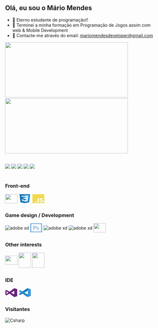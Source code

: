 ## Olá, eu sou o Mário Mendes

- 🔭 Eterno estudante de programação!!
- 🌱 Terminei a minha formação em Programação de Jogos assim com web & Mobile Development
- 📧 Contacte-me através do email: mariomendesdeveloper@gmail.com

<div>
  <a href="https://github.com/CodingLabPT">
    <img height="180em" width="400em" src="https://github-readme-stats.vercel.app/api?username=CodingLabPT&show_icons=true&theme=dracula&include_all_commits=true&count_private=true">
    <img height="180em" width="400em" src="https://github-readme-stats.vercel.app/api/top-langs/?username=CodingLabPT&layout=compact&langs_count=16&theme=dracula">
</div>

<br>
  
  
<div style="display:flex">  

<a href="https://www.youtube.com/channel/UCHwd1L8VjBE1vCghynaZoqw" target="_blank"><img src="https://img.shields.io/badge/Youtube-FF0000?style=for-the-badge&logo=youtube&logoColor=white"></a> <a href="https://www.mariomendesdeveloper.com/" target="_blank"><img src="https://img.shields.io/badge/Site-654321?style=for-the-badge&logo=site&logoColor=white"></a> <a href="https://sketchfab.com/mariomendesdeveloper"><img src="https://img.shields.io/badge/-Sketchfab-f44400?style=for-the-badge&logo=sketchfab&logoColor=white" target="_blank"></a> <a href="https://codinglabpt.itch.io/"><img src="https://img.shields.io/badge/-Itch.io-555555?style=for-the-badge&logo=itch.io&logoColor=white" target="_blank"></a> <a href="https://www.linkedin.com/in/mario-mendes-24457554/" target="_blank"><img src="https://img.shields.io/badge/-LinkedIn-%230077B5?style=for-the-badge&logo=linkedin&logoColor=white" target="_blank"></a>
  
</div>
  
##
  
<!-- Tecnologias -->  

  

<div style="display: inline_block">  

<h3> Front-end </h3>
<img align="center" src="https://cdn.jsdelivr.net/gh/devicons/devicon/icons/html5/html5-original.svg" height="30" width="40" />
<img align="center" alt="CSS" height="30" width="40" src="https://raw.githubusercontent.com/devicons/devicon/master/icons/css3/css3-original.svg">  
<img align="center" alt="Js" height="30" width="40" src="https://raw.githubusercontent.com/devicons/devicon/master/icons/javascript/javascript-plain.svg">  
  
## 

<h3> Game design / Development</h3>
<img align="center" alt="adobe xd" height="40" width="40" src="https://upload.wikimedia.org/wikipedia/commons/thumb/0/0c/Blender_logo_no_text.svg/640px-Blender_logo_no_text.svg.png">
<img align="center" alt="protoshop" height="30" width="40" src="https://raw.githubusercontent.com/devicons/devicon/9f4f5cdb393299a81125eb5127929ea7bfe42889/icons/photoshop/photoshop-line.svg">
<img align="center" alt="adobe xd" height="40" width="40" src="https://www.macupdate.com/images/icons512/18392.png">
<img align="center" alt="adobe xd" height="30" width="40" src="https://cdn.worldvectorlogo.com/logos/substance-painter.svg">
<img align="center" src="https://cdn.jsdelivr.net/gh/devicons/devicon/icons/csharp/csharp-original.svg" height="30" width="40"/>

##

<h3> Other interests </h3>  
<img align="center" src="https://cdn.jsdelivr.net/gh/devicons/devicon/icons/python/python-original.svg" height="30" width="40"/>
<img align="center" src="https://cdn.jsdelivr.net/gh/devicons/devicon/icons/php/php-original.svg" height="50" width="40"/>
<img align="center" src="https://cdn-icons-png.flaticon.com/512/226/226777.png" height="50" width="40"/>
  
##
  
<h3> IDE </h3>  
<img align="center" alt="Visual Studio" height="30" width="40" src="https://raw.githubusercontent.com/devicons/devicon/9f4f5cdb393299a81125eb5127929ea7bfe42889/icons/visualstudio/visualstudio-plain.svg">
<img align="center" alt="VS code" height="30" width="40" src="https://raw.githubusercontent.com/devicons/devicon/9f4f5cdb393299a81125eb5127929ea7bfe42889/icons/vscode/vscode-original.svg">

##  

 <!-- Contador de visitas -->

<h3> Visitantes </h3>  
<div>
<img align="center" alt="Csharp" height="30" width="150" src="https://komarev.com/ghpvc/?username=CodingLabPT&color=green" alt="CodingLabPT" /> <br>
</div>  
